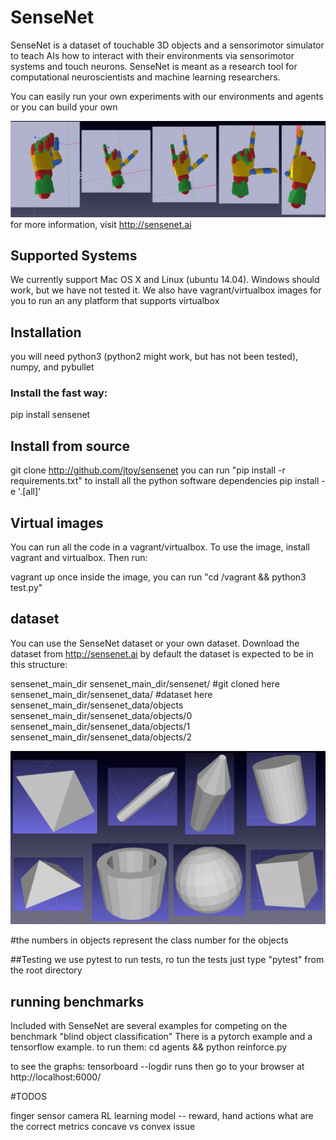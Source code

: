 # SenseNet
SenseNet is a dataset of touchable 3D objects and a sensorimotor simulator to teach AIs how to interact with their environments via sensorimotor systems and touch neurons. SenseNet is meant as a research tool for computational neuroscientists and machine learning researchers. 

You can easily run your own experiments with our environments and agents or you can build your own

![gestures](images/gestures.png?raw=true "gestures")
for more information, visit http://sensenet.ai

## Supported Systems
We currently support Mac OS X and Linux (ubuntu 14.04). Windows should work, but we have not tested it.  We also have vagrant/virtualbox images for you to run an any platform that supports virtualbox

## Installation
you will need python3 (python2 might work, but has not been tested), numpy, and pybullet

### Install the fast way:
pip install sensenet

## Install from source
git clone http://github.com/jtoy/sensenet
you can run "pip install -r requirements.txt" to install all the python software dependencies
pip install -e '.[all]'

## Virtual images
You can run all the code in a vagrant/virtualbox.  To use the image, install vagrant and virtualbox.  Then run:

vagrant up
once inside the image, you can run "cd /vagrant && python3 test.py"

## dataset
You can use the SenseNet dataset or your own dataset.
Download the dataset from http://sensenet.ai
by default the dataset is expected to be in this structure:

sensenet_main_dir
sensenet_main_dir/sensenet/ #git cloned here
sensenet_main_dir/sensenet_data/ #dataset here
sensenet_main_dir/sensenet_data/objects
sensenet_main_dir/sensenet_data/objects/0
sensenet_main_dir/sensenet_data/objects/1
sensenet_main_dir/sensenet_data/objects/2

![dataset](images/dataset.png?raw=true "dataset")

#the numbers in objects represent the class number for the objects


##Testing
we use pytest to run tests, ro tun the tests just type "pytest" from the root directory

## running benchmarks
 
Included with SenseNet are several examples for competing on the benchmark "blind object classification"
There is a pytorch example and a tensorflow example. to run them:
cd agents && python reinforce.py

to see the graphs: tensorboard --logdir runs then go to your browser at http://localhost:6000/


#TODOS

finger sensor camera
RL learning model -- reward, hand actions 
what are the correct metrics
concave vs convex issue
